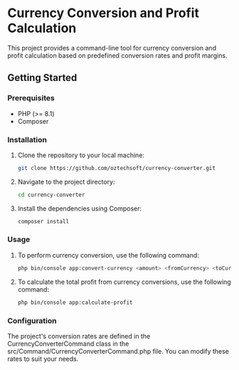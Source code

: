 # Currency Conversion and Profit Calculation

This project provides a command-line tool for currency conversion and profit calculation based on predefined conversion rates and profit margins.

## Getting Started

### Prerequisites

- PHP (>= 8.1)
- Composer

### Installation

1. Clone the repository to your local machine:

   ```bash
   git clone https://github.com/oztechsoft/currency-converter.git

2. Navigate to the project directory:

   ```bash
   cd currency-converter

3. Install the dependencies using Composer:

   ```bash
   composer install

### Usage

1. To perform currency conversion, use the following command:

   ```bash
   php bin/console app:convert-currency <amount> <fromCurrency> <toCurrency>

2. To calculate the total profit from currency conversions, use the following command:

   ```bash
   php bin/console app:calculate-profit

### Configuration
The project's conversion rates are defined in the CurrencyConverterCommand class in the src/Command/CurrencyConverterCommand.php file. You can modify these rates to suit your needs.




